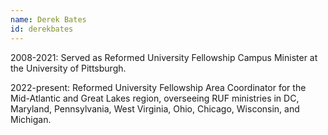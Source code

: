 ```yaml
---
name: Derek Bates
id: derekbates
---
```

2008-2021: Served as Reformed University Fellowship Campus Minister at the University of Pittsburgh. 

2﻿022-present: Reformed University Fellowship Area Coordinator for the Mid-Atlantic and Great Lakes region, overseeing RUF ministries in DC, Maryland, Pennsylvania, West Virginia, Ohio, Chicago, Wisconsin, and Michigan.
